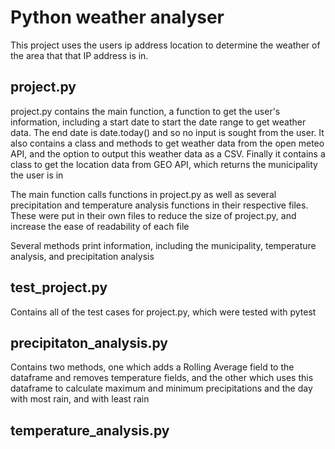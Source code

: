 # Python weather analyser
This project uses the users ip address location to determine the weather of the area that that IP address is in. 

## project.py
project.py contains the main function, a function to get the user's information, including a start date to start the date range to get weather data. The end date is date.today() and so no input is sought from the user. 
It also contains a class and methods to get weather data from the open meteo API, and the option to output this weather data as a CSV. 
Finally it contains a class to get the location data from GEO API, which returns the municipality the user is in

The main function calls functions in project.py as well as several precipitation and temperature analysis functions in their respective files. These were put in their own files to reduce the size of project.py, and increase the ease of readability of each file

Several methods print information, including the municipality, temperature analysis, and precipitation analysis

## test_project.py
Contains all of the test cases for project.py, which were tested with pytest

## precipitaton_analysis.py
Contains two methods, one which adds a Rolling Average field to the dataframe and removes temperature fields, and the other which uses this dataframe to calculate maximum and minimum precipitations and the day with most rain, and with least rain

## temperature_analysis.py
